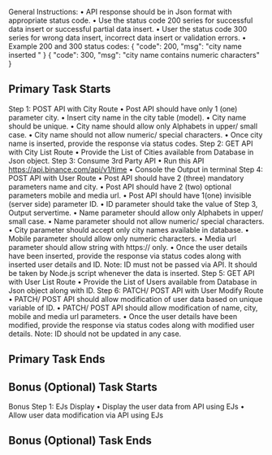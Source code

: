 General Instructions:
• API response should be in Json format with appropriate status code.
• Use the status code 200 series for successful data insert or successful partial data insert.
• User the status code 300 series for wrong data insert, incorrect data insert or validation errors.
• Example 200 and 300 status codes:
{
 "code": 200,
 "msg": "city name inserted "
}
{
 "code": 300,
 "msg": "city name contains numeric characters"
}
## Primary Task Starts ##
Step 1: POST API with City Route
• Post API should have only 1 (one) parameter city.
• Insert city name in the city table (model).
• City name should be unique.
• City name should allow only Alphabets in upper/ small case.
• City name should not allow numeric/ special characters.
• Once city name is inserted, provide the response via status codes.
Step 2: GET API with City List Route
• Provide the List of Cities available from Database in Json object.
Step 3: Consume 3rd Party API
• Run this API https://api.binance.com/api/v1/time
• Console the Output in terminal
Step 4: POST API with User Route
• Post API should have 2 (three) mandatory parameters name and city.
• Post API should have 2 (two) optional parameters mobile and media url.
• Post API should have 1(one) invisible (server side) parameter ID.
• ID parameter should take the value of Step 3, Output servertime.
• Name parameter should allow only Alphabets in upper/ small case.
• Name parameter should not allow numeric/ special characters.
• City parameter should accept only city names available in database.
• Mobile parameter should allow only numeric characters.
• Media url parameter should allow string with https:// only.
• Once the user details have been inserted, provide the response via status codes along with 
inserted user details and ID.
Note: ID must not be passed via API. It should be taken by Node.js script whenever the data is inserted.
Step 5: GET API with User List Route
• Provide the List of Users available from Database in Json object along with ID.
Step 6: PATCH/ POST API with User Modify Route
• PATCH/ POST API should allow modification of user data based on unique variable of ID.
• PATCH/ POST API should allow modification of name, city, mobile and media url parameters. 
• Once the user details have been modified, provide the response via status codes along with 
modified user details.
Note: ID should not be updated in any case.
## Primary Task Ends ##
## Bonus (Optional) Task Starts ##
Bonus Step 1: EJs Display
• Display the user data from API using EJs
• Allow user data modification via API using EJs
## Bonus (Optional) Task Ends #
